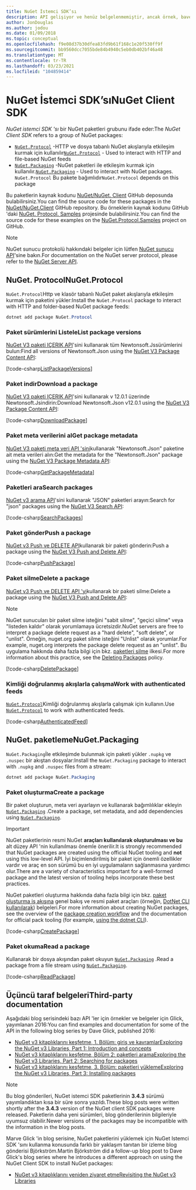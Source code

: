```yaml
---
title: NuGet İstemci SDK’sı
description: API gelişiyor ve henüz belgelenmemiştir, ancak örnek, bave Glick 'in blogundan bulunabilir.
author: JonDouglas
ms.author: jodou
ms.date: 01/09/2018
ms.topic: conceptual
ms.openlocfilehash: f9e08d37b30dfea83fd9b61f168c1e20f530ff9f
ms.sourcegitcommit: bb9560dcc7055bde84b4940c5eb0db402bf46a48
ms.translationtype: MT
ms.contentlocale: tr-TR
ms.lasthandoff: 03/23/2021
ms.locfileid: "104859414"
---
```

# <a name="nuget-client-sdk"></a><span data-ttu-id="09286-103">NuGet İstemci SDK’sı</span><span class="sxs-lookup"><span data-stu-id="09286-103">NuGet Client SDK</span></span>

<span data-ttu-id="09286-104">*NuGet istemci SDK 'sı* bir NuGet paketleri grubunu ifade eder:</span><span class="sxs-lookup"><span data-stu-id="09286-104">The *NuGet Client SDK* refers to a group of NuGet packages:</span></span>

* <span data-ttu-id="09286-105">[`NuGet.Protocol`](https://www.nuget.org/packages/NuGet.Protocol) -HTTP ve dosya tabanlı NuGet akışlarıyla etkileşim kurmak için kullanılır</span><span class="sxs-lookup"><span data-stu-id="09286-105">[`NuGet.Protocol`](https://www.nuget.org/packages/NuGet.Protocol) - Used to interact with HTTP and file-based NuGet feeds</span></span>
* <span data-ttu-id="09286-106">[`NuGet.Packaging`](https://www.nuget.org/packages/NuGet.Packaging) -NuGet paketleri ile etkileşim kurmak için kullanılır.</span><span class="sxs-lookup"><span data-stu-id="09286-106">[`NuGet.Packaging`](https://www.nuget.org/packages/NuGet.Packaging) - Used to interact with NuGet packages.</span></span> <span data-ttu-id="09286-107">`NuGet.Protocol` Bu pakete bağımlıdır</span><span class="sxs-lookup"><span data-stu-id="09286-107">`NuGet.Protocol` depends on this package</span></span>

<span data-ttu-id="09286-108">Bu paketlerin kaynak kodunu [NuGet/NuGet. Client](https://github.com/NuGet/NuGet.Client) GitHub deposunda bulabilirsiniz.</span><span class="sxs-lookup"><span data-stu-id="09286-108">You can find the source code for these packages in the [NuGet/NuGet.Client](https://github.com/NuGet/NuGet.Client) GitHub repository.</span></span>
<span data-ttu-id="09286-109">Bu örneklerin kaynak kodunu GitHub 'daki [NuGet. Protocol. Samples](https://github.com/NuGet/Samples/tree/main/NuGetProtocolSamples) projesinde bulabilirsiniz.</span><span class="sxs-lookup"><span data-stu-id="09286-109">You can find the source code for these examples on the [NuGet.Protocol.Samples](https://github.com/NuGet/Samples/tree/main/NuGetProtocolSamples) project on GitHub.</span></span>

> [!Note]
> <span data-ttu-id="09286-110">NuGet sunucu protokolü hakkındaki belgeler için lütfen [NuGet sunucu API](~/api/overview.md)'sine bakın.</span><span class="sxs-lookup"><span data-stu-id="09286-110">For documentation on the NuGet server protocol, please refer to the [NuGet Server API](~/api/overview.md).</span></span>

## <a name="nugetprotocol"></a><span data-ttu-id="09286-111">NuGet. Protocol</span><span class="sxs-lookup"><span data-stu-id="09286-111">NuGet.Protocol</span></span>

<span data-ttu-id="09286-112">`NuGet.Protocol`Http ve klasör tabanlı NuGet paket akışlarıyla etkileşim kurmak için paketini yükler:</span><span class="sxs-lookup"><span data-stu-id="09286-112">Install the `NuGet.Protocol` package to interact with HTTP and folder-based NuGet package feeds:</span></span>

```ps1
dotnet add package NuGet.Protocol
```

### <a name="list-package-versions"></a><span data-ttu-id="09286-113">Paket sürümlerini Listele</span><span class="sxs-lookup"><span data-stu-id="09286-113">List package versions</span></span>

<span data-ttu-id="09286-114">[NuGet V3 paketi IÇERIK API](../api/package-base-address-resource.md#enumerate-package-versions)'sini kullanarak tüm Newtonsoft.Jssürümlerini bulun:</span><span class="sxs-lookup"><span data-stu-id="09286-114">Find all versions of Newtonsoft.Json using the [NuGet V3 Package Content API](../api/package-base-address-resource.md#enumerate-package-versions):</span></span>

[!code-csharp[ListPackageVersions](~/../nuget-samples/NuGetProtocolSamples/Program.cs?name=ListPackageVersions)]

### <a name="download-a-package"></a><span data-ttu-id="09286-115">Paket indir</span><span class="sxs-lookup"><span data-stu-id="09286-115">Download a package</span></span>

<span data-ttu-id="09286-116">[NuGet V3 paketi IÇERIK API](../api/package-base-address-resource.md)'sini kullanarak v 12.0.1 üzerinde Newtonsoft.Jsindirin:</span><span class="sxs-lookup"><span data-stu-id="09286-116">Download Newtonsoft.Json v12.0.1 using the [NuGet V3 Package Content API](../api/package-base-address-resource.md):</span></span>

[!code-csharp[DownloadPackage](~/../nuget-samples/NuGetProtocolSamples/Program.cs?name=DownloadPackage)]

### <a name="get-package-metadata"></a><span data-ttu-id="09286-117">Paket meta verilerini al</span><span class="sxs-lookup"><span data-stu-id="09286-117">Get package metadata</span></span>

<span data-ttu-id="09286-118">[NuGet V3 paketi meta veri API 'sini](../api/registration-base-url-resource.md)kullanarak "Newtonsoft.Json" paketine ait meta verileri alın:</span><span class="sxs-lookup"><span data-stu-id="09286-118">Get the metadata for the "Newtonsoft.Json" package using the [NuGet V3 Package Metadata API](../api/registration-base-url-resource.md):</span></span>

[!code-csharp[GetPackageMetadata](~/../nuget-samples/NuGetProtocolSamples/Program.cs?name=GetPackageMetadata)]

### <a name="search-packages"></a><span data-ttu-id="09286-119">Paketleri ara</span><span class="sxs-lookup"><span data-stu-id="09286-119">Search packages</span></span>

<span data-ttu-id="09286-120">[NuGet v3 arama API](../api/search-query-service-resource.md)'sini kullanarak "JSON" paketleri arayın:</span><span class="sxs-lookup"><span data-stu-id="09286-120">Search for "json" packages using the [NuGet V3 Search API](../api/search-query-service-resource.md):</span></span>

[!code-csharp[SearchPackages](~/../nuget-samples/NuGetProtocolSamples/Program.cs?name=SearchPackages)]

### <a name="push-a-package"></a><span data-ttu-id="09286-121">Paket gönder</span><span class="sxs-lookup"><span data-stu-id="09286-121">Push a package</span></span>

<span data-ttu-id="09286-122">[NuGet v3 Push ve DELETE API](../api/package-publish-resource.md)kullanarak bir paketi gönderin:</span><span class="sxs-lookup"><span data-stu-id="09286-122">Push a package using the [NuGet V3 Push and Delete API](../api/package-publish-resource.md):</span></span>

[!code-csharp[PushPackage](~/../nuget-samples/NuGetProtocolSamples/Program.cs?name=PushPackage)]

### <a name="delete-a-package"></a><span data-ttu-id="09286-123">Paket silme</span><span class="sxs-lookup"><span data-stu-id="09286-123">Delete a package</span></span>

<span data-ttu-id="09286-124">[NuGet v3 Push ve DELETE API 'yi](../api/package-publish-resource.md)kullanarak bir paketi silme:</span><span class="sxs-lookup"><span data-stu-id="09286-124">Delete a package using the [NuGet V3 Push and Delete API](../api/package-publish-resource.md):</span></span>

> [!Note]
> <span data-ttu-id="09286-125">NuGet sunucuları bir paket silme isteğini "sabit silme", "geçici silme" veya "listeden kaldır" olarak yorumlamaya ücretsizdir.</span><span class="sxs-lookup"><span data-stu-id="09286-125">NuGet servers are free to interpret a package delete request as a "hard delete", "soft delete", or "unlist".</span></span>
> <span data-ttu-id="09286-126">Örneğin, nuget.org paket silme isteğini "Unlist" olarak yorumlar.</span><span class="sxs-lookup"><span data-stu-id="09286-126">For example, nuget.org interprets the package delete request as an "unlist".</span></span> <span data-ttu-id="09286-127">Bu uygulama hakkında daha fazla bilgi için bkz. [paketleri silme](../nuget-org/policies/deleting-packages.md) ilkesi.</span><span class="sxs-lookup"><span data-stu-id="09286-127">For more information about this practice, see the [Deleting Packages](../nuget-org/policies/deleting-packages.md) policy.</span></span>

[!code-csharp[DeletePackage](~/../nuget-samples/NuGetProtocolSamples/Program.cs?name=DeletePackage)]

### <a name="work-with-authenticated-feeds"></a><span data-ttu-id="09286-128">Kimliği doğrulanmış akışlarla çalışma</span><span class="sxs-lookup"><span data-stu-id="09286-128">Work with authenticated feeds</span></span>

<span data-ttu-id="09286-129">[`NuGet.Protocol`](https://www.nuget.org/packages/NuGet.Protocol)Kimliği doğrulanmış akışlarla çalışmak için kullanın.</span><span class="sxs-lookup"><span data-stu-id="09286-129">Use [`NuGet.Protocol`](https://www.nuget.org/packages/NuGet.Protocol) to work with authenticated feeds.</span></span>

[!code-csharp[AuthenticatedFeed](~/../nuget-samples/NuGetProtocolSamples/Program.cs?name=AuthenticatedFeed)]

## <a name="nugetpackaging"></a><span data-ttu-id="09286-130">NuGet. paketleme</span><span class="sxs-lookup"><span data-stu-id="09286-130">NuGet.Packaging</span></span>

<span data-ttu-id="09286-131">`NuGet.Packaging`İle etkileşimde bulunmak için paketi yükler `.nupkg` ve `.nuspec` bir akıştan dosyalar:</span><span class="sxs-lookup"><span data-stu-id="09286-131">Install the `NuGet.Packaging` package to interact with `.nupkg` and `.nuspec` files from a stream:</span></span>

```ps1
dotnet add package NuGet.Packaging
```

### <a name="create-a-package"></a><span data-ttu-id="09286-132">Paket oluşturma</span><span class="sxs-lookup"><span data-stu-id="09286-132">Create a package</span></span>

<span data-ttu-id="09286-133">Bir paket oluşturun, meta veri ayarlayın ve kullanarak bağımlılıklar ekleyin [`NuGet.Packaging`](https://www.nuget.org/packages/NuGet.Packaging) .</span><span class="sxs-lookup"><span data-stu-id="09286-133">Create a package, set metadata, and add dependencies using [`NuGet.Packaging`](https://www.nuget.org/packages/NuGet.Packaging).</span></span>

> [!IMPORTANT]
> <span data-ttu-id="09286-134">NuGet paketlerinin resmi NuGet **araçları kullanılarak oluşturulması ve bu** alt düzey API 'nin kullanılması önemle önerilir.</span><span class="sxs-lookup"><span data-stu-id="09286-134">It is strongly recommended that NuGet packages are created using the official NuGet tooling and **not** using this low-level API.</span></span> <span data-ttu-id="09286-135">İyi biçimlendirilmiş bir paket için önemli özellikler vardır ve araç en son sürümü bu en iyi uygulamaların sağlanmasına yardımcı olur.</span><span class="sxs-lookup"><span data-stu-id="09286-135">There are a variety of characteristics important for a well-formed package and the latest version of tooling helps incorporate these best practices.</span></span>
> 
> <span data-ttu-id="09286-136">NuGet paketleri oluşturma hakkında daha fazla bilgi için bkz. [paket oluşturma iş akışına](../create-packages/overview-and-workflow.md) genel bakış ve resmi paket araçları (örneğin, [DotNet CLI kullanılarak](../create-packages/creating-a-package-dotnet-cli.md)) belgeleri.</span><span class="sxs-lookup"><span data-stu-id="09286-136">For more information about creating NuGet packages, see the overview of the [package creation workflow](../create-packages/overview-and-workflow.md) and the documentation for official pack tooling (for example, [using the dotnet CLI](../create-packages/creating-a-package-dotnet-cli.md)).</span></span>

[!code-csharp[CreatePackage](~/../nuget-samples/NuGetProtocolSamples/Program.cs?name=CreatePackage)]

### <a name="read-a-package"></a><span data-ttu-id="09286-137">Paket okuma</span><span class="sxs-lookup"><span data-stu-id="09286-137">Read a package</span></span>

<span data-ttu-id="09286-138">Kullanarak bir dosya akışından paket okuyun [`NuGet.Packaging`](https://www.nuget.org/packages/NuGet.Packaging) .</span><span class="sxs-lookup"><span data-stu-id="09286-138">Read a package from a file stream using [`NuGet.Packaging`](https://www.nuget.org/packages/NuGet.Packaging).</span></span>

[!code-csharp[ReadPackage](~/../nuget-samples/NuGetProtocolSamples/Program.cs?name=ReadPackage)]

## <a name="third-party-documentation"></a><span data-ttu-id="09286-139">Üçüncü taraf belgeleri</span><span class="sxs-lookup"><span data-stu-id="09286-139">Third-party documentation</span></span>

<span data-ttu-id="09286-140">Aşağıdaki blog serisindeki bazı API 'ler için örnekler ve belgeler için Glick, yayımlanan 2016:</span><span class="sxs-lookup"><span data-stu-id="09286-140">You can find examples and documentation for some of the API in the following blog series by Dave Glick, published 2016:</span></span>

- [<span data-ttu-id="09286-141">NuGet v3 kitaplıklarını keşfetme, 1. Bölüm: giriş ve kavramlar</span><span class="sxs-lookup"><span data-stu-id="09286-141">Exploring the NuGet v3 Libraries, Part 1: Introduction and concepts</span></span>](http://daveaglick.com/posts/exploring-the-nuget-v3-libraries-part-1)
- [<span data-ttu-id="09286-142">NuGet v3 kitaplıklarını keşfetme, Bölüm 2: paketleri arama</span><span class="sxs-lookup"><span data-stu-id="09286-142">Exploring the NuGet v3 Libraries, Part 2: Searching for packages</span></span>](http://daveaglick.com/posts/exploring-the-nuget-v3-libraries-part-2)
- [<span data-ttu-id="09286-143">NuGet v3 kitaplıklarını keşfetme, 3. Bölüm: paketleri yükleme</span><span class="sxs-lookup"><span data-stu-id="09286-143">Exploring the NuGet v3 Libraries, Part 3: Installing packages</span></span>](http://daveaglick.com/posts/exploring-the-nuget-v3-libraries-part-3)

> [!Note]
> <span data-ttu-id="09286-144">Bu blog gönderileri, NuGet istemci SDK paketlerinin **3.4.3** sürümü yayımlandıktan kısa bir süre sonra yazıldı.</span><span class="sxs-lookup"><span data-stu-id="09286-144">These blog posts were written shortly after the **3.4.3** version of the NuGet client SDK packages were released.</span></span>
> <span data-ttu-id="09286-145">Paketlerin daha yeni sürümleri, blog gönderilerinin bilgileriyle uyumsuz olabilir.</span><span class="sxs-lookup"><span data-stu-id="09286-145">Newer versions of the packages may be incompatible with the information in the blog posts.</span></span>

<span data-ttu-id="09286-146">Marve Glick 'in blog serisine, NuGet paketlerini yüklemek için NuGet Istemci SDK 'sını kullanma konusunda farklı bir yaklaşım tanıtan bir izleme blog gönderisi Björkström.</span><span class="sxs-lookup"><span data-stu-id="09286-146">Martin Björkström did a follow-up blog post to Dave Glick's blog series where he introduces a different approach on using the NuGet Client SDK to install NuGet packages:</span></span>

- [<span data-ttu-id="09286-147">NuGet v3 kitaplıklarını yeniden ziyaret etme</span><span class="sxs-lookup"><span data-stu-id="09286-147">Revisiting the NuGet v3 Libraries</span></span>](https://martinbjorkstrom.com/posts/2018-09-19-revisiting-nuget-client-libraries)
